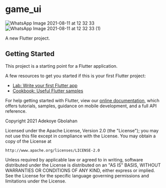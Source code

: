 # game_ui
![WhatsApp Image 2021-08-11 at 12 32 33](https://user-images.githubusercontent.com/27766375/129048480-ab11dbb2-33ed-4448-9405-4ee13eff7d80.jpeg)
![WhatsApp Image 2021-08-11 at 12 32 33 (1)](https://user-images.githubusercontent.com/27766375/129048493-5097c416-ec86-4231-97e2-06c58fa5cbd9.jpeg)


A new Flutter project.

## Getting Started

This project is a starting point for a Flutter application.

A few resources to get you started if this is your first Flutter project:

- [Lab: Write your first Flutter app](https://flutter.dev/docs/get-started/codelab)
- [Cookbook: Useful Flutter samples](https://flutter.dev/docs/cookbook)

For help getting started with Flutter, view our
[online documentation](https://flutter.dev/docs), which offers tutorials,
samples, guidance on mobile development, and a full API reference.


Copyright 2021 Adekoye Gbolahan

Licensed under the Apache License, Version 2.0 (the "License");
you may not use this file except in compliance with the License.
You may obtain a copy of the License at

    http://www.apache.org/licenses/LICENSE-2.0

Unless required by applicable law or agreed to in writing, software
distributed under the License is distributed on an "AS IS" BASIS,
WITHOUT WARRANTIES OR CONDITIONS OF ANY KIND, either express or implied.
See the License for the specific language governing permissions and
limitations under the License.
